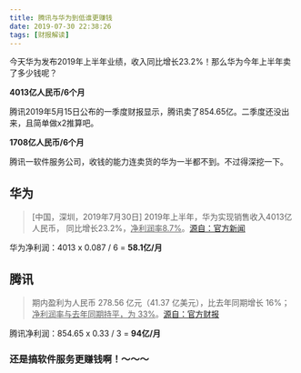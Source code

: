 ```yaml
---
title: 腾讯与华为到低谁更赚钱
date: 2019-07-30 22:38:26
tags: [财报解读]
---
```


今天华为发布2019年上半年业绩，收入同比增长23.2%！那么华为今年上半年卖了多少钱呢？

**4013亿人民币/6个月**

腾讯2019年5月15日公布的一季度财报显示，腾讯卖了854.65亿。二季度还没出来，且简单做x2推算吧。

**1708亿人民币/6个月**

腾讯一软件服务公司，收钱的能力连卖货的华为一半都不到。不过得深挖一下。

## 华为

> \[中国，深圳，2019年7月30日] 2019年上半年，华为实现销售收入4013亿人民币，
同比增长23.2%，<u>净利润率8.7%</u>。[源自：官方新闻](https://www.huawei.com/cn/press-events/news/2019/7/huawei-announces-h1-2019-revenue)

华为净利润：4013 x 0.087 / 6 = __58.1亿/月__

## 腾讯

> 期内盈利为人民币 278.56 亿元（41.37 亿美元），比去年同期增长 16%；<u>净利润率与去年同期持平，为
  33%</u>。[源自：官方财报](http://www.tencent.com/zh-cn/articles/15000771557911821.pdf)

腾讯净利润：854.65 x 0.33 / 3 = __94亿/月__


### 还是搞软件服务更赚钱啊！～～～
